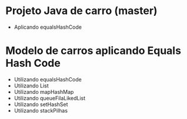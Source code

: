 # Projeto Java de carro (master) 

- Aplicando equalsHashCode

# Modelo de carros aplicando Equals Hash Code

- Utilizando equalsHashCode
- Utilizando List
- Utilizando mapHashMap
- Utilizando queueFilaLikedList
- Utilizando setHashSet
- Utilizando stackPilhas
